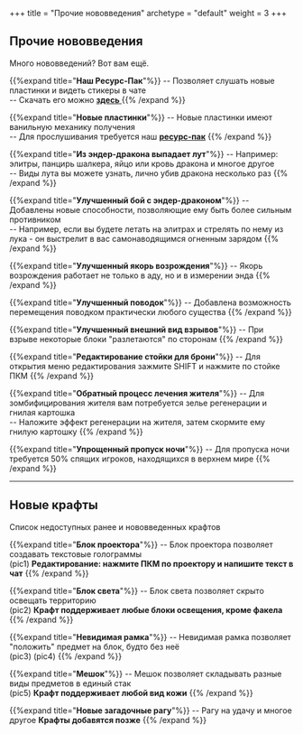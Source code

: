 +++
title = "Прочие нововведения"
archetype = "default"
weight = 3
+++

## Прочие нововведения
<gray>Много нововведений? Вот вам ещё.</gray> 

<hundred-empty-line></hundred-empty-line>

{{%expand title="**Наш Ресурс-Пак**"%}}
-- Позволяет слушать новые пластинки и видеть стикеры в чате\
-- Скачать его можно [**здесь** <i class="fa-solid fa-circle-down fa-xs scale"></i>](https://github.com/crewpvp/resource-pack/releases/latest/download/resourcepack.zip)
{{% /expand %}}

{{%expand title="**Новые пластинки**"%}}
-- Новые пластинки имеют ванильную механику получения\
-- Для прослушивания требуется наш [**ресурс-пак**](https://github.com/crewpvp/resource-pack/releases/latest/download/resourcepack.zip)
{{% /expand %}}

{{%expand title="**Из эндер-дракона выпадает лут**"%}}
-- Например: элитры, панцирь шалкера, яйцо или кровь дракона и многое другое\
-- Виды лута вы можете узнать, лично убив дракона несколько раз
{{% /expand %}}

{{%expand title="**Улучшенный бой с эндер-драконом**"%}}
-- Добавлены новые способности, позволяющие ему быть более сильным противником\
-- Например, если вы будете летать на элитрах и стрелять по нему из лука - он выстрелит в вас самонаводящимся огненным зарядом
{{% /expand %}}

{{%expand title="**Улучшенный якорь возрождения**"%}}
-- Якорь возрождения работает не только в аду, но и в измерении энда
{{% /expand %}}

{{%expand title="**Улучшенный поводок**"%}}
-- Добавлена возможность перемещения поводком практически любого существа
{{% /expand %}}

{{%expand title="**Улучшенный внешний вид взрывов**"%}}
-- При взрыве некоторые блоки "разлетаются" по сторонам
{{% /expand %}}

{{%expand title="**Редактирование стойки для брони**"%}}
-- Для открытия меню редактирования зажмите SHIFT и нажмите по стойке ПКМ
{{% /expand %}}

{{%expand title="**Обратный процесс лечения жителя**"%}}
-- Для зомбифицирования жителя вам потребуется зелье регенерации и гнилая картошка\
-- Наложите эффект регенерации на жителя, затем скормите ему гнилую картошку
{{% /expand %}}

{{%expand title="**Упрощенный пропуск ночи**"%}}
-- Для пропуска ночи требуется 50% спящих игроков, находящихся в верхнем мире
{{% /expand %}}

---

## Новые крафты
<gray>Список недоступных ранее и нововведенных крафтов</gray>

{{%expand title="**Блок проектора**"%}}
-- Блок проектора позволяет создавать текстовые голограммы\
(pic1)
<fifty-empty-line></fifty-empty-line>
<gray>**Редактирование: нажмите ПКМ по проектору и напишите текст в чат**</gray>
{{% /expand %}}

{{%expand title="**Блок света**"%}}
-- Блок света позволяет скрыто освещать территорию\
(pic2)
<fifty-empty-line></fifty-empty-line>
<gray>**Крафт поддерживает любые блоки освещения, кроме факела**</gray>
{{% /expand %}}

{{%expand title="**Невидимая рамка**"%}}
-- Невидимая рамка позволяет "положить" предмет на блок, будто без неё\
(pic3) (pic4)
{{% /expand %}}

{{%expand title="**Мешок**"%}}
-- Мешок позволяет складывать разные виды предметов в единый стак\
(pic5)
<fifty-empty-line></fifty-empty-line>
<gray>**Крафт поддерживает любой вид кожи**</gray>
{{% /expand %}}

{{%expand title="**Новые загадочные рагу**"%}}
-- Рагу на удачу и многое другое
<fifty-empty-line></fifty-empty-line>
<gray>**Крафты добавятся позже**</gray>
{{% /expand %}}